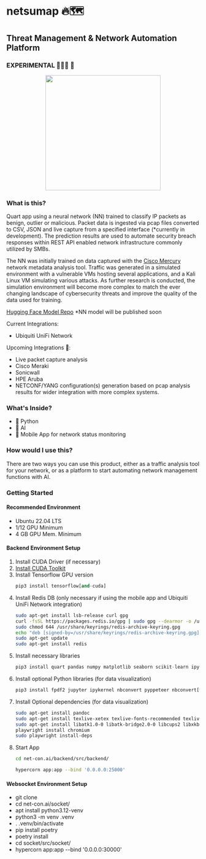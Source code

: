 # netsumap 🔥🗺️
## Threat Management & Network Automation Platform ##

### EXPERIMENTAL 👨🏽‍💻 🔬 

<p align="center">
  <img width="300" height="300" src="https://github.com/BCL-FOSS/net-con.ai/blob/experimental/netsumapicon.png?raw=true">
</p>


### What is this?
Quart app using a neural network (NN) trained to classify IP packets as benign, outlier or malicious. Packet data is ingested via pcap files converted to CSV, JSON and live capture from a specified interface (*currently in development). The prediction results are used to automate security breach responses within REST API enabled network infrastructure commonly utilized by SMBs. 

The NN was initially trained on data captured with the [Cisco Mercury](https://github.com/cisco/mercury) network metadata analysis tool. Traffic was generated in a simulated environment with a vulnerable VMs hosting several applications, and a Kali Linux VM simulating various attacks. As further research is conducted, the simulation environment will become more complex to match the ever changing landscape of cybersecurity threats and improve the quality of the data used for training.

[Hugging Face Model Repo](https://huggingface.co/bclai) *NN model will be published soon

Current Integrations:
- Ubiquiti UniFi Network

Upcoming Integrations 👀:
- Live packet capture analysis
- Cisco Meraki
- Sonicwall
- HPE Aruba
- NETCONF/YANG configuration(s) generation based on pcap analysis results for wider integration with more complex systems. 

### What's Inside?

- 🐍 Python 
- 🧠 AI
- 📱 Mobile App for network status monitoring

### How would I use this?
There are two ways you can use this product, either as a traffic analysis tool for your network, or as a platform to start automating network management functions with AI. 

### Getting Started

#### Recommended Environment
- Ubuntu 22.04 LTS
- 1/12 GPU Minimum
- 4 GB GPU Mem. Minimum

#### Backend Environment Setup

1. Install CUDA Driver (if necessary)
2. [Install CUDA Toolkit](https://developer.nvidia.com/cuda-downloads?target_os=Linux&target_arch=x86_64&Distribution=Ubuntu&target_version=22.04&target_type=runfile_local)
3. Install Tensorflow GPU version
    ```python
    pip3 install tensorflow[and-cuda]
    ``` 
4. Install Redis DB (only necessary if using the mobile app and Ubiquiti UniFi Network integration)
    ```bash
    sudo apt-get install lsb-release curl gpg
    curl -fsSL https://packages.redis.io/gpg | sudo gpg --dearmor -o /usr/share/keyrings/redis-archive-keyring.gpg
    sudo chmod 644 /usr/share/keyrings/redis-archive-keyring.gpg
    echo "deb [signed-by=/usr/share/keyrings/redis-archive-keyring.gpg] https://packages.redis.io/deb $(lsb_release -cs) main" | sudo tee /etc/apt/sources.list.d/redis.list
    sudo apt-get update
    sudo apt-get install redis

    ```
5.  Install necessary libraries 
    ```python
    pip3 install quart pandas numpy matplotlib seaborn scikit-learn ipykernel asyncio-redis redis Werkzeug flask_cors nest_asyncio
    ``` 
6. Install optional Python libraries (for data visualization)
    ```python
    pip3 install fpdf2 jupyter ipykernel nbconvert pyppeteer nbconvert[webpdf] 
    ``` 
7. Install Optional dependencies (for data visualization)
    ```bash
    sudo apt-get install pandoc
    sudo apt-get install texlive-xetex texlive-fonts-recommended texlive-plain-generic
    sudo apt-get install libatk1.0-0 libatk-bridge2.0-0 libcups2 libxkbcommon0 libatspi2.0-0 libxcomposite1 libxdamage1 libxrandr2 libpango-1.0-0 libasound2
    playwright install chromium
    sudo playwright install-deps

    ```
8. Start App
    ```bash
    cd net-con.ai/backend/src/backend/

    hypercorn app:app --bind '0.0.0.0:25000'
    ``` 

#### Websocket Environment Setup
* git clone 
* cd net-con.ai/socket/
* apt install python3.12-venv
* python3 -m venv .venv 
* . .venv/bin/activate
* pip install poetry 
* poetry install
* cd socket/src/socket/
* hypercorn app:app --bind '0.0.0.0:30000'






